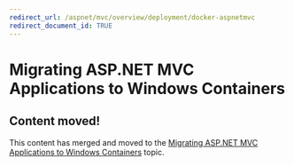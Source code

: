 ```yaml
---
redirect_url: /aspnet/mvc/overview/deployment/docker-aspnetmvc
redirect_document_id: TRUE
---
```


# Migrating ASP.NET MVC Applications to Windows Containers

## Content moved!
This content has merged and moved to the [Migrating ASP.NET MVC Applications to Windows Containers](https://docs.microsoft.com/aspnet/mvc/overview/deployment/docker-aspnetmvc) topic.
